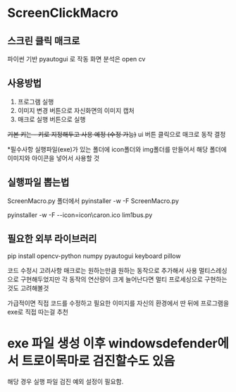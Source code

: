 # ScreenClickMacro
## 스크린 클릭 매크로

파이썬 기반 pyautogui 로 작동
화면 분석은 open cv

## 사용방법
1. 프로그램 실행
2. 이미지 변경 버튼으로 자신화면의 이미지 캡처
3. 매크로 실행 버튼으로 실행


~~기본 키는 - 키로 지정해두고 사용 예정 (수정 가능)~~
ui 버튼 클릭으로 매크로 동작 결정

*필수사항
실행파일(exe)가 있는 폴더에 icon폴더와 img폴더를 만들어서 해당 폴더에 이미지와 아이콘을 넣어서 사용할 것


## 실행파일 뽑는법
ScreenMacro.py
폴더에서 
pyinstaller -w -F ScreenMacro.py

pyinstaller -w -F --icon=icon\caron.ico lim1bus.py

## 필요한 외부 라이브러리
pip install opencv-python numpy pyautogui keyboard pillow

코드 수정시 고려사항
매크로는 원하는만큼 원하는 동작으로 추가해서 사용
멀티스레싱으로 구현해두었지만 각 동작의 연산량이 크게 늘어난다면 멀티 프로세싱으로 구현하는것도 고려해볼것

가급적이면 직접 코드를 수정하고 필요한 이미지를 자신의 환경에서 딴 뒤에 프로그램을 exe로 직접 따는걸 추천

# exe 파일 생성 이후 windowsdefender에서 트로이목마로 검진할수도 있음
해당 경우 실행 파일 검진 예외 설정이 필요함.
